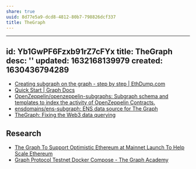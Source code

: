 ```yaml
---
share: true
uuid: 8d77e5a9-dcd8-4812-80b7-798826dcf337
title: TheGraph
---
```

---
id: Yb1GwPF6Fzxb91rZ7cFYx
title: TheGraph
desc: ''
updated: 1632168139979
created: 1630436794289
---

* [Creating subgraph on the graph - step by step | EthDump.com](https://www.ethdump.com/creating-subgraph-graph-step-step)
* [Quick Start | Graph Docs](https://thegraph.com/docs/developer/quick-start)
* [OpenZeppelin/openzeppelin-subgraphs: Subgraph schema and templates to index the activity of OpenZeppelin Contracts.](https://github.com/OpenZeppelin/openzeppelin-subgraphs)
* [ensdomains/ens-subgraph: ENS data source for The Graph](https://github.com/ensdomains/ens-subgraph)
* [TheGraph: Fixing the Web3 data querying](https://soliditydeveloper.com/thegraph)

## Research

* [The Graph To Support Optimistic Ethereum at Mainnet Launch To Help Scale Ethereum](https://thegraph.com/blog/graph-optimistic-ethereum)
* [Graph Protocol Testnet Docker Compose - The Graph Academy](https://docs.thegraph.academy/technical-documentation/testnet/guide)